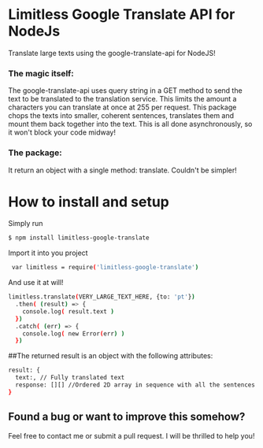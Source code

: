 # Limitless Google Translate API for NodeJs
 Translate large texts using the google-translate-api for NodeJS!



### The magic itself:
The google-translate-api uses query string in a GET method to send the text to be translated to the translation service. This limits the amount a characters you can translate at once at 255 per request. This package chops the texts into smaller, coherent sentences, translates them and mount them back together into the text. This is all done asynchronously, so it won't block your code midway!

### The package:
It return an object with a single method: translate. Couldn't be simpler!

# How to install and setup
  Simply run
  ```sh
  $ npm install limitless-google-translate
  ```

  Import it into you project
  ```sh
   var limitless = require('limitless-google-translate')
  ```

  And use it at will!
  ```sh
  limitless.translate(VERY_LARGE_TEXT_HERE, {to: 'pt'})
    .then( (result) => {
      console.log( result.text )
    })
    .catch( (err) => {
      console.log( new Error(err) )
    })
  ```

##The returned result is an object with the following attributes:
  ```sh
  result: {
    text:, // Fully translated text
    response: [][] //Ordered 2D array in sequence with all the sentences translated. The object inside each element of the array is the as describe here: https://github.com/matheuss/google-translate-api#returns-an-object
  }
  ```
## Found a bug or want to improve this somehow?
  Feel free to contact me or submit a pull request. I will be thrilled to help you!
